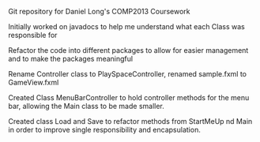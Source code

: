 Git repository for Daniel Long's COMP2013 Coursework

Initially worked on javadocs to help me understand what each Class was responsible for

Refactor the code into different packages to allow for easier management and to make the packages meaningful

Rename Controller class to PlaySpaceController, renamed sample.fxml to GameView.fxml

Created Class MenuBarController to hold controller methods for the menu bar, allowing the Main class to be made smaller.

Created class Load and Save to refactor methods from StartMeUp nd Main in order to improve single responsibility and encapsulation.